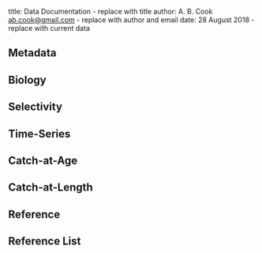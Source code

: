 title: Data Documentation - replace with title
author: A. B. Cook <ab.cook@gmail.com> - replace with author and email
date: 28 August 2018 - replace with current data

## Metadata

## Biology

## Selectivity

## Time-Series

## Catch-at-Age

## Catch-at-Length

## Reference

## Reference List
